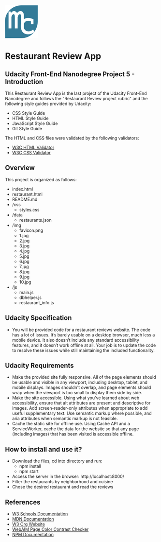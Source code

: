 
![Favicon](/img/favicon.png) 
# Restaurant Review App  
## Udacity Front-End Nanodegree Project 5 - Introduction

This Restaurant Review App is the last project of the Udacity Front-End Nanodegree and follows the "Restaurant Review project rubric" and the following style guides provided by Udacity:
- CSS Style Guide
- HTML Style Guide
- JavaScript Style Guide
- Git Style Guide

The HTML and CSS files were validated by the following validators:
- [W3C HTML Validator](https://jigsaw.w3.org/css-validator/)
- [W3C CSS Validator](https://validator.w3.org/)

## Overview

This project is organized as follows:
 - index.html 
 - restaurant.html
 - README.md 
 - /css
   - styles.css
 - /data
   - restaurants.json
 - /img
   - favicon.png
   - 1.jpg
   - 2.jpg
   - 3.jpg
   - 4.jpg
   - 5.jpg
   - 6.jpg
   - 7.jpg
   - 8.jpg
   - 9.jpg
   - 10.jpg
 - /js
   - main.js  
   - dbhelper.js
   - restaurant_info.js

## Udacity Specification

- You will be provided code for a restaurant reviews website. The code has a lot of issues. It’s barely usable on a desktop browser, much less a mobile device. It also doesn’t include any standard accessibility features, and it doesn’t work offline at all. Your job is to update the code to resolve these issues while still maintaining the included functionality.
 
## Udacity Requirements

- Make the provided site fully responsive. All of the page elements should be usable and visible in any viewport, including desktop, tablet, and mobile displays. Images shouldn't overlap, and page elements should wrap when the viewport is too small to display them side by side.
- Make the site accessible. Using what you've learned about web accessibility, ensure that alt attributes are present and descriptive for images. Add screen-reader-only attributes when appropriate to add useful supplementary text. Use semantic markup where possible, and aria attributes when semantic markup is not feasible.
- Cache the static site for offline use. Using Cache API and a ServiceWorker, cache the data for the website so that any page (including images) that has been visited is accessible offline.

## How to install and use it?

- Download the files, cd into directory and run:
  - npm install
  - npm start
- Access the server in the browser: http://localhost:8000/
- Filter the restaurants by neighborhood and cuisine
- Chose the desired restaurant and read the reviews  

## References

- [W3 Schools Documentation](https://www.w3schools.com/)
- [MDN Documentation](https://developer.mozilla.org)
- [W3 Org Website](https://www.w3.org/TR/html-aria/#web-developer-requirements-for-use-of-aria-in-html)
- [WebAIM Page Color Contrast Checker](https://webaim.org/resources/contrastchecker/)
- [NPM Documentation](https://docs.npmjs.com/)
